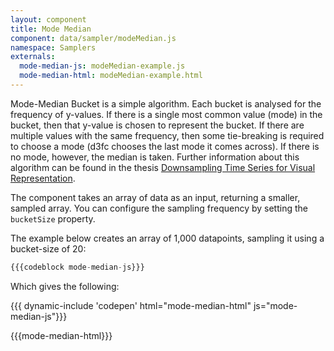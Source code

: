 ```yaml
---
layout: component
title: Mode Median
component: data/sampler/modeMedian.js
namespace: Samplers
externals:
  mode-median-js: modeMedian-example.js
  mode-median-html: modeMedian-example.html
---
```


Mode-Median Bucket is a simple algorithm. Each bucket is analysed for the frequency of y-values. If there is a single most common value (mode) in the bucket, then that y-value is chosen to represent the bucket. If there are multiple values with the same frequency, then some tie-breaking is required to choose a mode (d3fc chooses the last mode it comes across). If there is no mode, however, the median is taken. Further information about this algorithm can be found in the thesis [Downsampling Time Series for Visual Representation](http://skemman.is/stream/get/1946/15343/37285/3/SS_MSthesis.pdf).

The component takes an array of data as an input, returning a smaller, sampled array. You can configure the sampling frequency by setting the `bucketSize` property.

The example below creates an array of 1,000 datapoints, sampling it using a bucket-size of 20:

```js
{{{codeblock mode-median-js}}}
```

Which gives the following:

{{{ dynamic-include 'codepen' html="mode-median-html" js="mode-median-js"}}}

{{{mode-median-html}}}
<script type="text/javascript">
{{{mode-median-js}}}
</script>
